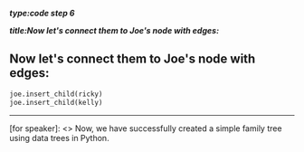 _**type:code step 6**_

_**title:Now let's connect them to Joe's node with edges:**_
## Now let's connect them to Joe's node with edges:
```Python
joe.insert_child(ricky)
joe.insert_child(kelly)
```
-------------------------------------------------

[for speaker]: <> Now, we have successfully created a simple family tree using data trees in Python.
